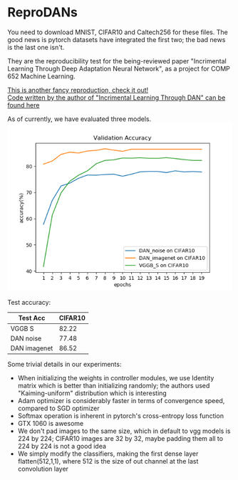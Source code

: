 # ReproDANs
You need to download MNIST, CIFAR10 and Caltech256 for these files.
The good news is pytorch datasets have integrated the first two; the bad news is the last one isn't.

They are the reproducibility test for the being-reviewed paper "Incrimental Learning Through Deep Adaptation Neural Network",
as a project for COMP 652 Machine Learning.

[This is another fancy reproduction, check it out!](https://github.com/jianingsun21/cnn_incremental-learning)\
[Code written by the author of "Incrimental Learning Through DAN" can be found here](https://github.com/rosenfeldamir/incremental_learning)

As of currently, we have evaluated three models.
![Validation Accuracy](graph/valid_acc.png)

Test accuracy:

| Test Acc     | CIFAR10 |
|--------------|---------|
| VGGB S       | 82.22   |
| DAN noise    | 77.48   |
| DAN imagenet | 86.52   |

Some trivial details in our experiments:
* When initializing the weights in controller modules, we use Identity matrix which is better than initializing randomly; the authors used "Kaiming-uniform" distribution which is interesting
* Adam optimizer is considerably faster in terms of convergence speed, compared to SGD optimizer
* Softmax operation is inherent in pytorch's cross-entropy loss function
* GTX 1060 is awesome
* We don't pad images to the same size, which in default to vgg models is 224 by 224; CIFAR10 images are 32 by 32, maybe padding them all to 224 by 224 is not a good idea
* We simply modify the classifiers, making the first dense layer flatten(512,1,1), where 512 is the size of out channel at the last convolution layer

